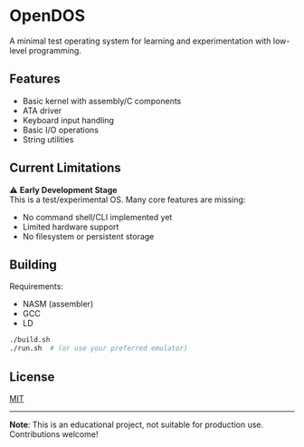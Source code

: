 # OpenDOS

A minimal test operating system for learning and experimentation with low-level programming.

## Features

- Basic kernel with assembly/C components
- ATA driver
- Keyboard input handling
- Basic I/O operations
- String utilities

## Current Limitations

⚠️ **Early Development Stage**  
This is a test/experimental OS. Many core features are missing:
- No command shell/CLI implemented yet
- Limited hardware support
- No filesystem or persistent storage

## Building

Requirements:
- NASM (assembler)
- GCC
- LD

```bash
./build.sh
./run.sh  # (or use your preferred emulator)
```

## License

[MIT](LICENSE.md)

---

**Note**: This is an educational project, not suitable for production use. Contributions welcome!

